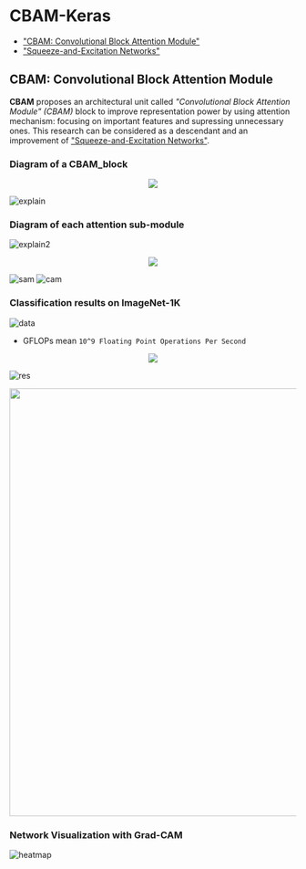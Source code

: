 # CBAM-Keras
* ["CBAM: Convolutional Block Attention Module"](https://arxiv.org/pdf/1807.06521) 
* ["Squeeze-and-Excitation Networks"](https://arxiv.org/pdf/1709.01507) 

## CBAM: Convolutional Block Attention Module
**CBAM** proposes an architectural unit called *"Convolutional Block Attention Module" (CBAM)* block to improve representation power by using attention mechanism: focusing on important features and supressing unnecessary ones.
This research can be considered as a descendant and an improvement of ["Squeeze-and-Excitation Networks"](https://arxiv.org/pdf/1709.01507).

### Diagram of a CBAM_block
<div align="center">
  <img src="https://github.com/kobiso/CBAM-keras/blob/master/figures/overview.png">
</div>

![explain](https://user-images.githubusercontent.com/8428372/227129861-489e1856-e23c-432a-b6a6-825423a182bc.png)

### Diagram of each attention sub-module

![explain2](https://user-images.githubusercontent.com/8428372/227129948-24a41392-8c0f-4f44-9f8a-057ed3492426.png)

<div align="center">
  <img src="https://github.com/kobiso/CBAM-keras/blob/master/figures/submodule.png">
</div>

![sam](https://user-images.githubusercontent.com/8428372/227132284-0d26d090-c775-4489-a235-87b92c5daafa.png)
![cam](https://user-images.githubusercontent.com/8428372/227132298-9fcc7c81-f458-4b77-8b45-ba1c9e0f88dc.png)

### Classification results on ImageNet-1K
![data](https://user-images.githubusercontent.com/8428372/227132279-f65ae351-588b-4360-9b30-8dfad33910f0.png)
* GFLOPs mean `10^9 Floating Point Operations Per Second`
<div align="center">
  <img src="https://github.com/kobiso/CBAM-keras/blob/master/figures/exp4.png">
</div>

![res](https://user-images.githubusercontent.com/8428372/227133143-05dd7630-fed7-4702-9e20-cd4f5987e3e1.png)

<div align="center">
  <img src="https://github.com/kobiso/CBAM-keras/blob/master/figures/exp5.png"  width="750">
</div>

### Network Visualization with Grad-CAM

![heatmap](https://user-images.githubusercontent.com/8428372/227133712-ee8aac95-ab12-48d4-87c7-931ad3c9173a.png)
